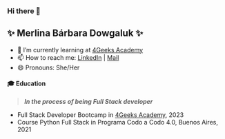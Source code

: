 ### Hi there 👋

## ✨ **Merlina Bárbara Dowgaluk**  ✨ 

- 🌱 I’m currently learning at [4Geeks Academy](https://4geeksacademy.com/us/index)
- 📫 How to reach me: [LinkedIn](https://www.linkedin.com/in/merlina-dowgaluk/) | [Mail](merlina.dowgaluk@gmail.com)
- 😄 Pronouns: She/Her

#### **🎓 Education**

> ***In the process of being Full Stack developer***

- Full Stack Developer Bootcamp in [4Geeks Academy](https://4geeksacademy.com/us/index), 2023
- Course Python Full Stack in Programa Codo a Codo 4.0, Buenos Aires, 2021


